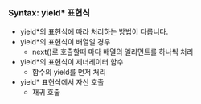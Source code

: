### Syntax: yield\* 표현식

-   yield\*의 표현식에 따라 처리하는 방법이 다릅니다.
-   yield\*의 표현식이 배열일 경우
    -   next()로 호출할때 마다 배열의 엘리먼트를 하나씩 처리
-   yield\*의 표현식이 제너레이터 함수
    -   함수의 yield를 먼저 처리
-   yield\* 표현식에서 자신 호출
    -   재귀 호출
